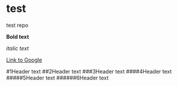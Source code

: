 # test
test repo

**Bold text**

*italic text*

[Link to Google](http://www.google.com)


#1Header text
##2Header text
###3Header text
####4Header text
#####5Header text
######6Header text
